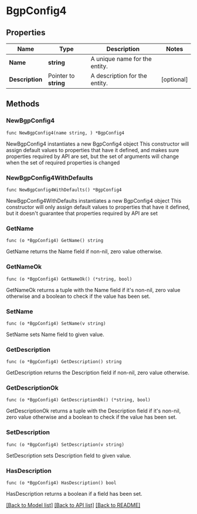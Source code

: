 # BgpConfig4

## Properties

Name | Type | Description | Notes
------------ | ------------- | ------------- | -------------
**Name** | **string** | A unique name for the entity. | 
**Description** | Pointer to **string** | A description for the entity. | [optional] 

## Methods

### NewBgpConfig4

`func NewBgpConfig4(name string, ) *BgpConfig4`

NewBgpConfig4 instantiates a new BgpConfig4 object
This constructor will assign default values to properties that have it defined,
and makes sure properties required by API are set, but the set of arguments
will change when the set of required properties is changed

### NewBgpConfig4WithDefaults

`func NewBgpConfig4WithDefaults() *BgpConfig4`

NewBgpConfig4WithDefaults instantiates a new BgpConfig4 object
This constructor will only assign default values to properties that have it defined,
but it doesn't guarantee that properties required by API are set

### GetName

`func (o *BgpConfig4) GetName() string`

GetName returns the Name field if non-nil, zero value otherwise.

### GetNameOk

`func (o *BgpConfig4) GetNameOk() (*string, bool)`

GetNameOk returns a tuple with the Name field if it's non-nil, zero value otherwise
and a boolean to check if the value has been set.

### SetName

`func (o *BgpConfig4) SetName(v string)`

SetName sets Name field to given value.


### GetDescription

`func (o *BgpConfig4) GetDescription() string`

GetDescription returns the Description field if non-nil, zero value otherwise.

### GetDescriptionOk

`func (o *BgpConfig4) GetDescriptionOk() (*string, bool)`

GetDescriptionOk returns a tuple with the Description field if it's non-nil, zero value otherwise
and a boolean to check if the value has been set.

### SetDescription

`func (o *BgpConfig4) SetDescription(v string)`

SetDescription sets Description field to given value.

### HasDescription

`func (o *BgpConfig4) HasDescription() bool`

HasDescription returns a boolean if a field has been set.


[[Back to Model list]](../README.md#documentation-for-models) [[Back to API list]](../README.md#documentation-for-api-endpoints) [[Back to README]](../README.md)


